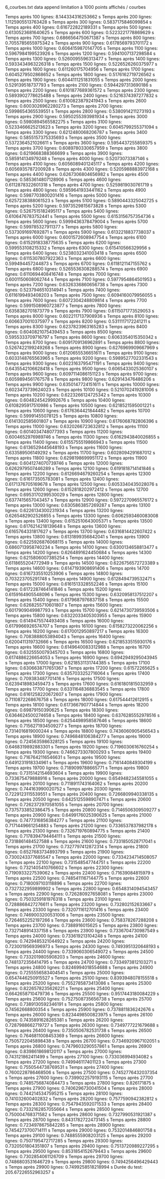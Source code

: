 6_courbes.txt   data append     limitation à 1000 points affichés / courbes

Temps après     100     lignes: 8.144334316253662 s
Temps après     200     lignes: 1.1125905513763428 s
Temps après     300     lignes: 0.5837175846099854 s
Temps après     400     lignes: 0.616722822189331 s
Temps après     500     lignes: 0.6130523681640625 s
Temps après     600     lignes: 0.5223221778869629 s
Temps après     700     lignes: 0.6866564750671387 s
Temps après     800     lignes: 0.7055785655975342 s
Temps après     900     lignes: 0.6178569793701172 s
Temps après     1000    lignes: 0.6064159870147705 s
Temps après     1100    lignes: 0.5967984199523926 s
Temps après     1200    lignes: 0.5941007137298584 s
Temps après     1300    lignes: 0.5260095596313477 s
Temps après     1400    lignes: 0.5933434963226318 s
Temps après     1500    lignes: 0.5226526260375977 s
Temps après     1600    lignes: 0.611260175704956 s
Temps après     1700    lignes: 0.6045279502868652 s
Temps après     1800    lignes: 0.5176162719726562 s
Temps après     1900    lignes: 0.6044111251831055 s
Temps après     2000    lignes: 0.529139518737793 s
Temps après     2100    lignes: 0.5944297313690186 s
Temps après     2200    lignes: 0.6101877689361572 s
Temps après     2300    lignes: 0.5893902778625488 s
Temps après     2400    lignes: 0.5216374397277832 s
Temps après     2500    lignes: 0.6100823879241943 s
Temps après     2600    lignes: 0.6003026962280273 s
Temps après     2700    lignes: 0.5998654365539551 s
Temps après     2800    lignes: 0.5380914211273193 s
Temps après     2900    lignes: 0.5950255393981934 s
Temps après     3000    lignes: 0.5980894565582275 s
Temps après     3100    lignes: 0.5233466625213623 s
Temps après     3200    lignes: 0.6045799255371094 s
Temps après     3300    lignes: 0.6212480068206787 s
Temps après     3400    lignes: 0.5855157375335693 s
Temps après     3500    lignes: 0.5372364521026611 s
Temps après     3600    lignes: 0.5954437255859375 s
Temps après     3700    lignes: 0.6089780330657959 s
Temps après     3800    lignes: 0.6219668388366699 s
Temps après     3900    lignes: 0.585914134979248 s
Temps après     4000    lignes: 0.52073073387146 s
Temps après     4100    lignes: 0.6056089401245117 s
Temps après     4200    lignes: 0.6056935787200928 s
Temps après     4300    lignes: 0.5205988883972168 s
Temps après     4400    lignes: 0.6267306804656982 s
Temps après     4500    lignes: 0.5853614807128906 s
Temps après     4600    lignes: 0.6112878322601318 s
Temps après     4700    lignes: 0.5259819030761719 s
Temps après     4800    lignes: 0.5959641933441162 s
Temps après     4900    lignes: 0.5987703800201416 s
Temps après     5000    lignes: 0.6257238388061523 s
Temps après     5100    lignes: 0.5890443325042725 s
Temps après     5200    lignes: 0.5973529815673828 s
Temps après     5300    lignes: 0.5267515182495117 s
Temps après     5400    lignes: 0.6106476783752441 s
Temps après     5500    lignes: 0.6153156757354736 s
Temps après     5600    lignes: 0.5999436378479004 s
Temps après     5700    lignes: 0.599785327911377 s
Temps après     5800    lignes: 0.5373091697692871 s
Temps après     5900    lignes: 0.6132218837738037 s
Temps après     6000    lignes: 0.6001572608947754 s
Temps après     6100    lignes: 0.6152918338775635 s
Temps après     6200    lignes: 0.599553108215332 s
Temps après     6300    lignes: 0.615410566329956 s
Temps après     6400    lignes: 0.5238032341003418 s
Temps après     6500    lignes: 0.6115307807922363 s
Temps après     6600    lignes: 0.599494457244873 s
Temps après     6700    lignes: 0.6118121147155762 s
Temps après     6800    lignes: 0.5265536308288574 s
Temps après     6900    lignes: 0.6110694408416748 s
Temps après     7000    lignes: 0.6001150608062744 s
Temps après     7100    lignes: 0.5977954864501953 s
Temps après     7200    lignes: 0.6326336860656738 s
Temps après     7300    lignes: 0.5237946510314941 s
Temps après     7400    lignes: 0.6116199493408203 s
Temps après     7500    lignes: 0.6094160079956055 s
Temps après     7600    lignes: 0.6072304248809814 s
Temps après     7700    lignes: 0.5991508960723877 s
Temps après     7800    lignes: 0.6358382701873779 s
Temps après     7900    lignes: 0.6115071773529053 s
Temps après     8000    lignes: 0.6022117137908936 s
Temps après     8100    lignes: 0.6066370010375977 s
Temps après     8200    lignes: 0.5311117172241211 s
Temps après     8300    lignes: 0.6237823963165283 s
Temps après     8400    lignes: 0.6040821075439453 s
Temps après     8500    lignes: 0.5955333709716797 s
Temps après     8600    lignes: 0.6063354015350342 s
Temps après     8700    lignes: 0.6091709136962891 s
Temps après     8800    lignes: 0.5267422199249268 s
Temps après     8900    lignes: 0.6276969909667969 s
Temps après     9000    lignes: 0.6120655536651611 s
Temps après     9100    lignes: 0.6033148765563965 s
Temps après     9200    lignes: 0.5989527702331543 s
Temps après     9300    lignes: 0.6023163795471191 s
Temps après     9400    lignes: 0.6435542106628418 s
Temps après     9500    lignes: 0.6065433025360107 s
Temps après     9600    lignes: 0.6097114086151123 s
Temps après     9700    lignes: 0.6059894561767578 s
Temps après     9800    lignes: 0.629143476486206 s
Temps après     9900    lignes: 0.6350147724151611 s
Temps après     10000   lignes: 0.6023473739624023 s
Temps après     10100   lignes: 0.5210702419281006 s
Temps après     10200   lignes: 0.6223266124725342 s
Temps après     10300   lignes: 0.6048245429992676 s
Temps après     10400   lignes: 0.6108295917510986 s
Temps après     10500   lignes: 0.6218521595001221 s
Temps après     10600   lignes: 0.6176364421844482 s
Temps après     10700   lignes: 0.59991455078125 s
Temps après     10800   lignes: 0.6141302585601807 s
Temps après     10900   lignes: 0.6176068782806396 s
Temps après     11000   lignes: 0.6320266723632812 s
Temps après     11100   lignes: 0.6014034748077393 s
Temps après     11200   lignes: 0.6004652976989746 s
Temps après     11300   lignes: 0.6162943840026855 s
Temps après     11400   lignes: 0.6155755519866943 s
Temps après     11500   lignes: 0.6136529445648193 s
Temps après     11600   lignes: 0.633589506149292 s
Temps après     11700   lignes: 0.6028094291687012 s
Temps après     11800   lignes: 0.6298198699951172 s
Temps après     11900   lignes: 0.6041274070739746 s
Temps après     12000   lignes: 0.6262979507446289 s
Temps après     12100   lignes: 0.6191818714141846 s
Temps après     12200   lignes: 0.6126694679260254 s
Temps après     12300   lignes: 0.616173505783081 s
Temps après     12400   lignes: 0.6171376705169678 s
Temps après     12500   lignes: 0.6053340435028076 s
Temps après     12600   lignes: 0.6152818202972412 s
Temps après     12700   lignes: 0.6953170299530029 s
Temps après     12800   lignes: 0.6377415657043457 s
Temps après     12900   lignes: 0.5972270965576172 s
Temps après     13000   lignes: 0.6305863857269287 s
Temps après     13100   lignes: 0.6226134300231934 s
Temps après     13200   lignes: 0.6265482902526855 s
Temps après     13300   lignes: 0.6062593460083008 s
Temps après     13400   lignes: 0.6152510643005371 s
Temps après     13500   lignes: 0.6176214218139648 s
Temps après     13600   lignes: 0.6165764331817627 s
Temps après     13700   lignes: 0.6316814422607422 s
Temps après     13800   lignes: 0.6131899356842041 s
Temps après     13900   lignes: 0.6225926876068115 s
Temps après     14000   lignes: 0.6860713958740234 s
Temps après     14100   lignes: 0.6300134658813477 s
Temps après     14200   lignes: 0.6264891624450684 s
Temps après     14300   lignes: 0.6215806007385254 s
Temps après     14400   lignes: 0.6118655204772949 s
Temps après     14500   lignes: 0.6226756572723389 s
Temps après     14600   lignes: 0.6147193908691406 s
Temps après     14700   lignes: 0.6167335510253906 s
Temps après     14800   lignes: 0.703223705291748 s
Temps après     14900   lignes: 0.6128494739532471 s
Temps après     15000   lignes: 0.6161513328552246 s
Temps après     15100   lignes: 0.6172287464141846 s
Temps après     15200   lignes: 0.6159164905548096 s
Temps après     15300   lignes: 0.6320958137512207 s
Temps après     15400   lignes: 0.6179687976837158 s
Temps après     15500   lignes: 0.6268255710601807 s
Temps après     15600   lignes: 0.6017909049987793 s
Temps après     15700   lignes: 0.6214730739593506 s
Temps après     15800   lignes: 0.6322033405303955 s
Temps après     15900   lignes: 0.6149475574493408 s
Temps après     16000   lignes: 0.6179966926574707 s
Temps après     16100   lignes: 0.6158273220062256 s
Temps après     16200   lignes: 0.6170012950897217 s
Temps après     16300   lignes: 0.7083888053894043 s
Temps après     16400   lignes: 0.6200411319732666 s
Temps après     16500   lignes: 0.6218533515930176 s
Temps après     16600   lignes: 0.6149640083312988 s
Temps après     16700   lignes: 0.6325550079345703 s
Temps après     16800   lignes: 0.6174886226654053 s
Temps après     16900   lignes: 0.6942949295043945 s
Temps après     17000   lignes: 0.6218531131744385 s
Temps après     17100   lignes: 0.6306638717651367 s
Temps après     17200   lignes: 0.61572265625 s
Temps après     17300   lignes: 0.6357033252716064 s
Temps après     17400   lignes: 0.709383487701416 s
Temps après     17500   lignes: 0.6239418983459473 s
Temps après     17600   lignes: 0.6161801815032959 s
Temps après     17700   lignes: 0.6331164836883545 s
Temps après     17800   lignes: 0.6161258220672607 s
Temps après     17900   lignes: 0.7110872268676758 s
Temps après     18000   lignes: 0.617544412612915 s
Temps après     18100   lignes: 0.6173667907714844 s
Temps après     18200   lignes: 0.69879150390625 s
Temps après     18300   lignes: 0.6364624500274658 s
Temps après     18400   lignes: 0.6376285552978516 s
Temps après     18500   lignes: 0.6254498958587646 s
Temps après     18600   lignes: 0.7156271934509277 s
Temps après     18700   lignes: 0.7314016819000244 s
Temps après     18800   lignes: 0.7436060905456543 s
Temps après     18900   lignes: 0.7496848106384277 s
Temps après     19000   lignes: 0.7245635986328125 s
Temps après     19100   lignes: 0.6468319892883301 s
Temps après     19200   lignes: 0.7196030616760254 s
Temps après     19300   lignes: 0.7466273307800293 s
Temps après     19400   lignes: 0.7167642116546631 s
Temps après     19500   lignes: 0.6491231918334961 s
Temps après     19600   lignes: 0.7161440849304199 s
Temps après     19700   lignes: 0.7189099788665771 s
Temps après     19800   lignes: 0.7315142154693604 s
Temps après     19900   lignes: 0.733675479888916 s
Temps après     20000   lignes: 0.6549482345581055 s
Temps après     20100   lignes: 0.7118911743164062 s
Temps après     20200   lignes: 0.744163990020752 s
Temps après     20300   lignes: 0.7229123115539551 s
Temps après     20400   lignes: 0.7266809940338135 s
Temps après     20500   lignes: 0.6425125598907471 s
Temps après     20600   lignes: 0.7262372970581055 s
Temps après     20700   lignes: 0.7375733852386475 s
Temps après     20800   lignes: 0.7146506309509277 s
Temps après     20900   lignes: 0.6499176025390625 s
Temps après     21000   lignes: 0.7477316856384277 s
Temps après     21100   lignes: 0.7171449661254883 s
Temps après     21200   lignes: 0.7336537837982178 s
Temps après     21300   lignes: 0.7326719760894775 s
Temps après     21400   lignes: 0.7178394794464111 s
Temps après     21500   lignes: 0.7318861484527588 s
Temps après     21600   lignes: 0.7331850528717041 s
Temps après     21700   lignes: 0.7327797412872314 s
Temps après     21800   lignes: 0.6527683734893799 s
Temps après     21900   lignes: 0.7300243377685547 s
Temps après     22000   lignes: 0.7334234714508057 s
Temps après     22100   lignes: 0.731548547744751 s
Temps après     22200   lignes: 0.7321405410766602 s
Temps après     22300   lignes: 0.7190933227539062 s
Temps après     22400   lignes: 0.71639084815979 s
Temps après     22500   lignes: 0.7485411167144775 s
Temps après     22600   lignes: 0.7180097103118896 s
Temps après     22700   lignes: 0.7327322959899902 s
Temps après     22800   lignes: 0.6548314094543457 s
Temps après     22900   lignes: 0.726280927658081 s
Temps après     23000   lignes: 0.7503259181976318 s
Temps après     23100   lignes: 0.7288868427276611 s
Temps après     23200   lignes: 0.732802152633667 s
Temps après     23300   lignes: 0.7320711612701416 s
Temps après     23400   lignes: 0.7469003200531006 s
Temps après     23500   lignes: 0.7264652252197266 s
Temps après     23600   lignes: 0.758378267288208 s
Temps après     23700   lignes: 0.7388916015625 s
Temps après     23800   lignes: 0.7327148914337158 s
Temps après     23900   lignes: 0.7336704730987549 s
Temps après     24000   lignes: 0.733619213104248 s
Temps après     24100   lignes: 0.7429485321044922 s
Temps après     24200   lignes: 0.7230019569396973 s
Temps après     24300   lignes: 0.7493951320648193 s
Temps après     24400   lignes: 0.7339060306549072 s
Temps après     24500   lignes: 0.7332019805908203 s
Temps après     24600   lignes: 0.7481372356414795 s
Temps après     24700   lignes: 0.7334973812103271 s
Temps après     24800   lignes: 0.8246994018554688 s
Temps après     24900   lignes: 0.7255556583404541 s
Temps après     25000   lignes: 0.6547446250915527 s
Temps après     25100   lignes: 0.8393948078155518 s
Temps après     25200   lignes: 0.7552785873413086 s
Temps après     25300   lignes: 0.8226578235626221 s
Temps après     25400   lignes: 0.6642658710479736 s
Temps après     25500   lignes: 0.9517443180084229 s
Temps après     25600   lignes: 0.7527508735656738 s
Temps après     25700   lignes: 0.7389130592346191 s
Temps après     25800   lignes: 0.74562668800354 s
Temps après     25900   lignes: 0.7378811836242676 s
Temps après     26000   lignes: 0.8234498500823975 s
Temps après     26100   lignes: 0.7435891628265381 s
Temps après     26200   lignes: 0.7287988662719727 s
Temps après     26300   lignes: 0.7349777221679688 s
Temps après     26400   lignes: 0.7350506782531738 s
Temps après     26500   lignes: 0.7646811008453369 s
Temps après     26600   lignes: 0.7505722045898438 s
Temps après     26700   lignes: 0.7346920967102051 s
Temps après     26800   lignes: 0.7479603290557861 s
Temps après     26900   lignes: 0.8398618698120117 s
Temps après     27000   lignes: 0.743121862411499 s
Temps après     27100   lignes: 0.733036994934082 s
Temps après     27200   lignes: 0.749946117401123 s
Temps après     27300   lignes: 0.7550544738769531 s
Temps après     27400   lignes: 0.7600228786468506 s
Temps après     27500   lignes: 0.7452776432037354 s
Temps après     27600   lignes: 0.7399022579193115 s
Temps après     27700   lignes: 0.7485756874084473 s
Temps après     27800   lignes: 0.826171875 s
Temps après     27900   lignes: 0.7406296730041504 s
Temps après     28000   lignes: 0.7442145347595215 s
Temps après     28100   lignes: 0.741032600402832 s
Temps après     28200   lignes: 0.7577590942382812 s
Temps après     28300   lignes: 0.7547943592071533 s
Temps après     28400   lignes: 0.7332162857055664 s
Temps après     28500   lignes: 0.750004768371582 s
Temps après     28600   lignes: 0.7327990531921387 s
Temps après     28700   lignes: 0.8431782722473145 s
Temps après     28800   lignes: 0.7234978675842285 s
Temps après     28900   lignes: 0.7454273700714111 s
Temps après     29000   lignes: 0.7532014846801758 s
Temps après     29100   lignes: 0.7488555908203125 s
Temps après     29200   lignes: 0.7507195472717285 s
Temps après     29300   lignes: 0.7320501804351807 s
Temps après     29400   lignes: 0.7513720989227295 s
Temps après     29500   lignes: 0.8531854152679443 s
Temps après     29600   lignes: 0.7302854061126709 s
Temps après     29700   lignes: 0.7486803531646729 s
Temps après     29800   lignes: 0.7494256496429443 s
Temps après     29900   lignes: 0.7499258518218994 s
Durée du test: 205.67226552963257 s